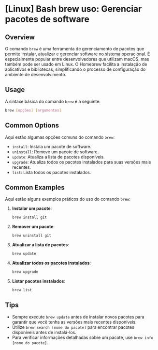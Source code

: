 # [Linux] Bash brew uso: Gerenciar pacotes de software

## Overview
O comando `brew` é uma ferramenta de gerenciamento de pacotes que permite instalar, atualizar e gerenciar software no sistema operacional. É especialmente popular entre desenvolvedores que utilizam macOS, mas também pode ser usado em Linux. O Homebrew facilita a instalação de aplicativos e bibliotecas, simplificando o processo de configuração do ambiente de desenvolvimento.

## Usage
A sintaxe básica do comando `brew` é a seguinte:

```bash
brew [opções] [argumentos]
```

## Common Options
Aqui estão algumas opções comuns do comando `brew`:

- `install`: Instala um pacote de software.
- `uninstall`: Remove um pacote de software.
- `update`: Atualiza a lista de pacotes disponíveis.
- `upgrade`: Atualiza todos os pacotes instalados para suas versões mais recentes.
- `list`: Lista todos os pacotes instalados.

## Common Examples
Aqui estão alguns exemplos práticos do uso do comando `brew`:

1. **Instalar um pacote**:
   ```bash
   brew install git
   ```

2. **Remover um pacote**:
   ```bash
   brew uninstall git
   ```

3. **Atualizar a lista de pacotes**:
   ```bash
   brew update
   ```

4. **Atualizar todos os pacotes instalados**:
   ```bash
   brew upgrade
   ```

5. **Listar pacotes instalados**:
   ```bash
   brew list
   ```

## Tips
- Sempre execute `brew update` antes de instalar novos pacotes para garantir que você tenha as versões mais recentes disponíveis.
- Utilize `brew search [nome do pacote]` para encontrar pacotes disponíveis antes de instalá-los.
- Para verificar informações detalhadas sobre um pacote, use `brew info [nome do pacote]`.